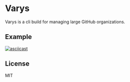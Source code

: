 # Varys

Varys is a cli build for managing large GitHub organizations.

## Example

[![asciicast](https://asciinema.org/a/UulW4uAiaPcNE1U5Y7YnahKX4.svg)](https://asciinema.org/a/UulW4uAiaPcNE1U5Y7YnahKX4)

## License

MIT
